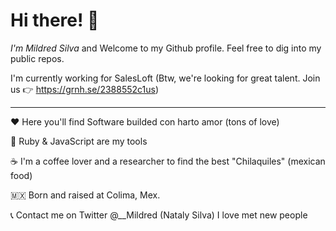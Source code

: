 # Hi there! 👋
*I'm Mildred Silva* and Welcome to my Github profile. Feel free to dig into my public repos.

I'm currently working for SalesLoft (Btw, we're looking for great talent. Join us 👉 https://grnh.se/2388552c1us)

---
♥️ Here you'll find Software builded con harto amor (tons of love)

🚀 Ruby & JavaScript are my tools 

☕ I'm a coffee lover and a researcher to find the best "Chilaquiles" (mexican food)

🇲🇽 Born and raised at Colima, Mex. 

📞 Contact me on Twitter @__Mildred (Nataly Silva) I love met new people

